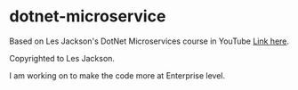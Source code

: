# dotnet-microservice

Based on Les Jackson's DotNet Microservices course in YouTube [Link here](https://www.youtube.com/watch?v=DgVjEo3OGBI). 

Copyrighted to Les Jackson.

I am working on to make the code more at Enterprise level.
